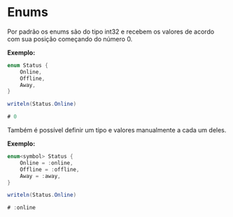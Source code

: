 # Enums

Por padrão os enums são do tipo int32 e recebem os valores de acordo com sua posição começando do número 0.

**Exemplo:**

```java
enum Status {
    Online,
    Offline,
    Away,
}

writeln(Status.Online)

# 0
```

Também é possível definir um tipo e valores manualmente a cada um deles.

**Exemplo:**

```csharp
enum<symbol> Status {
    Online = :online,
    Offline = :offline,
    Away = :away,
}

writeln(Status.Online)

# :online
```

